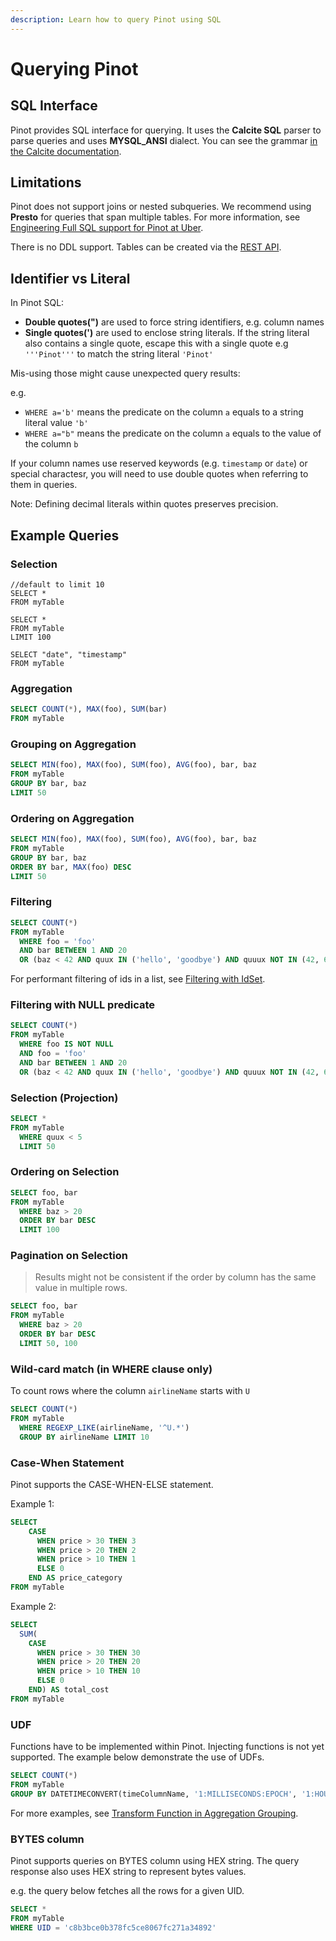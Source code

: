 ```yaml
---
description: Learn how to query Pinot using SQL
---
```


# Querying Pinot

## SQL Interface

Pinot provides SQL interface for querying. It uses the **Calcite SQL** parser to parse queries and uses **MYSQL\_ANSI** dialect. You can see the grammar [in the Calcite documentation](https://calcite.apache.org/docs/reference.html).

## Limitations

Pinot does not support joins or nested subqueries. We recommend using **Presto** for queries that span multiple tables. For more information, see [Engineering Full SQL support for Pinot at Uber](https://eng.uber.com/engineering-sql-support-on-apache-pinot/).

There is no DDL support. Tables can be created via the [REST API](https://docs.pinot.apache.org/users/api/pinot-rest-admin-interface).

## Identifier vs Literal

In Pinot SQL:

* **Double quotes(")** are used to force string identifiers, e.g. column names
* **Single quotes(')** are used to enclose string literals. If the string literal also contains a single quote, escape this with a single quote e.g `'''Pinot'''` to match the string literal `'Pinot'`

Mis-using those might cause unexpected query results:

e.g.

* `WHERE a='b'` means the predicate on the column `a` equals to a string literal value `'b'`
* `WHERE a="b"` means the predicate on the column `a` equals to the value of the column `b`

If your column names use reserved keywords (e.g. `timestamp` or `date`) or special charactesr, you will need to use double quotes when referring to them in queries.

Note: Defining decimal literals within quotes preserves precision.

## Example Queries

### Selection

```
//default to limit 10
SELECT * 
FROM myTable 

SELECT * 
FROM myTable 
LIMIT 100
```

```
SELECT "date", "timestamp"
FROM myTable 
```

### Aggregation

```sql
SELECT COUNT(*), MAX(foo), SUM(bar) 
FROM myTable
```

### Grouping on Aggregation

```sql
SELECT MIN(foo), MAX(foo), SUM(foo), AVG(foo), bar, baz 
FROM myTable
GROUP BY bar, baz 
LIMIT 50
```

### Ordering on Aggregation

```sql
SELECT MIN(foo), MAX(foo), SUM(foo), AVG(foo), bar, baz 
FROM myTable
GROUP BY bar, baz 
ORDER BY bar, MAX(foo) DESC 
LIMIT 50
```

### Filtering

```sql
SELECT COUNT(*) 
FROM myTable
  WHERE foo = 'foo'
  AND bar BETWEEN 1 AND 20
  OR (baz < 42 AND quux IN ('hello', 'goodbye') AND quuux NOT IN (42, 69))
```

For performant filtering of ids in a list, see [Filtering with IdSet](https://docs.pinot.apache.org/users/user-guide-query/filtering-with-idset).

### Filtering with NULL predicate

```sql
SELECT COUNT(*) 
FROM myTable
  WHERE foo IS NOT NULL
  AND foo = 'foo'
  AND bar BETWEEN 1 AND 20
  OR (baz < 42 AND quux IN ('hello', 'goodbye') AND quuux NOT IN (42, 69))
```

### Selection (Projection)

```sql
SELECT * 
FROM myTable
  WHERE quux < 5
  LIMIT 50
```

### Ordering on Selection

```sql
SELECT foo, bar 
FROM myTable
  WHERE baz > 20
  ORDER BY bar DESC
  LIMIT 100
```

### Pagination on Selection

> Results might not be consistent if the order by column has the same value in multiple rows.

```sql
SELECT foo, bar 
FROM myTable
  WHERE baz > 20
  ORDER BY bar DESC
  LIMIT 50, 100
```

### Wild-card match (in WHERE clause only)

To count rows where the column `airlineName` starts with `U`

```sql
SELECT COUNT(*) 
FROM myTable
  WHERE REGEXP_LIKE(airlineName, '^U.*')
  GROUP BY airlineName LIMIT 10
```

### Case-When Statement

Pinot supports the CASE-WHEN-ELSE statement.

Example 1:

```sql
SELECT
    CASE
      WHEN price > 30 THEN 3
      WHEN price > 20 THEN 2
      WHEN price > 10 THEN 1
      ELSE 0
    END AS price_category
FROM myTable
```

Example 2:

```sql
SELECT
  SUM(
    CASE
      WHEN price > 30 THEN 30
      WHEN price > 20 THEN 20
      WHEN price > 10 THEN 10
      ELSE 0
    END) AS total_cost
FROM myTable
```

### UDF

Functions have to be implemented within Pinot. Injecting functions is not yet supported. The example below demonstrate the use of UDFs.

```sql
SELECT COUNT(*)
FROM myTable
GROUP BY DATETIMECONVERT(timeColumnName, '1:MILLISECONDS:EPOCH', '1:HOURS:EPOCH', '1:HOURS')
```

For more examples, see [Transform Function in Aggregation Grouping](https://docs.pinot.apache.org/users/user-guide-query/supported-transformations).

### BYTES column

Pinot supports queries on BYTES column using HEX string. The query response also uses HEX string to represent bytes values.

e.g. the query below fetches all the rows for a given UID.

```sql
SELECT * 
FROM myTable
WHERE UID = 'c8b3bce0b378fc5ce8067fc271a34892'
```
